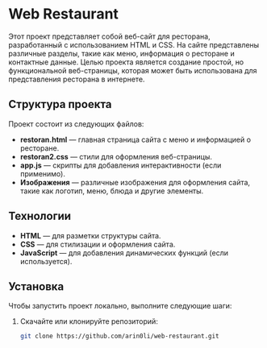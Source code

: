 # Web Restaurant

Этот проект представляет собой веб-сайт для ресторана, разработанный с использованием HTML и CSS. На сайте представлены различные разделы, такие как меню, информация о ресторане и контактные данные. Целью проекта является создание простой, но функциональной веб-страницы, которая может быть использована для представления ресторана в интернете.

## Структура проекта

Проект состоит из следующих файлов:

- **restoran.html** — главная страница сайта с меню и информацией о ресторане.
- **restoran2.css** — стили для оформления веб-страницы.
- **app.js** — скрипты для добавления интерактивности (если применимо).
- **Изображения** — различные изображения для оформления сайта, такие как логотип, меню, блюда и другие элементы.

## Технологии

- **HTML** — для разметки структуры сайта.
- **CSS** — для стилизации и оформления сайта.
- **JavaScript** — для добавления динамических функций (если используется).

## Установка

Чтобы запустить проект локально, выполните следующие шаги:

1. Скачайте или клонируйте репозиторий:
   ```bash
   git clone https://github.com/arin0li/web-restaurant.git
